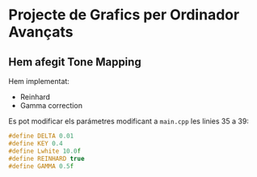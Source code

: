 # Projecte de Grafics per Ordinador Avançats

## Hem afegit **Tone Mapping**

Hem implementat: 
 - Reinhard
 - Gamma correction

Es pot modificar els parámetres modificant a `main.cpp` les linies 35 a 39: 

```c++
#define DELTA 0.01
#define KEY 0.4
#define Lwhite 10.0f
#define REINHARD true
#define GAMMA 0.5f
```

